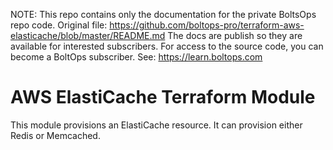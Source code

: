 <!-- note marker start -->
NOTE: This repo contains only the documentation for the private BoltsOps repo code.
Original file: https://github.com/boltops-pro/terraform-aws-elasticache/blob/master/README.md
The docs are publish so they are available for interested subscribers.
For access to the source code, you can become a BoltOps subscriber.
See: https://learn.boltops.com

<!-- note marker end -->

# AWS ElastiCache Terraform Module

This module provisions an ElastiCache resource. It can provision either Redis or Memcached.
